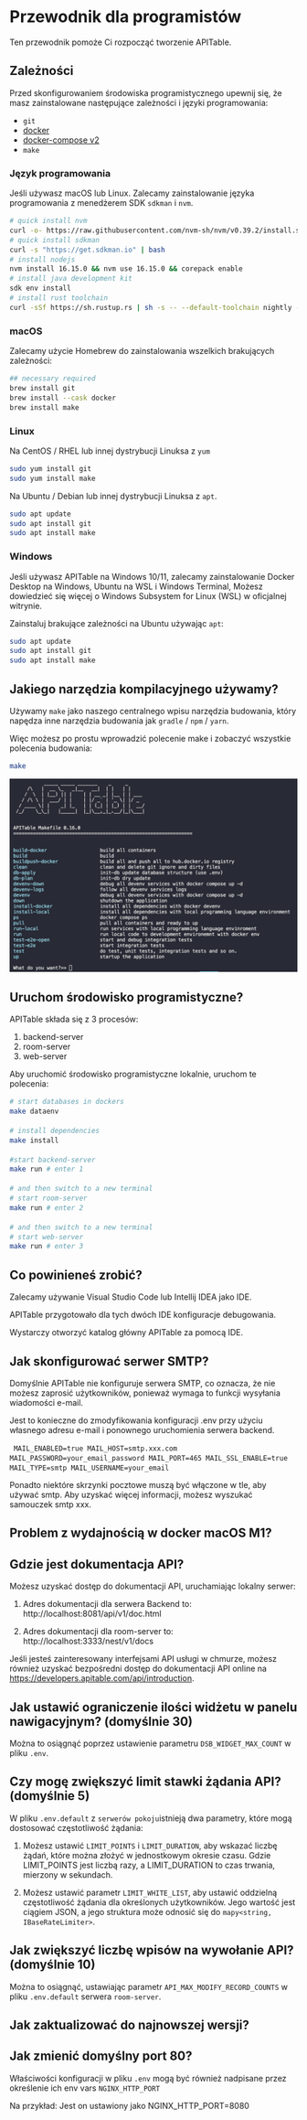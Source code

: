 # Przewodnik dla programistów

Ten przewodnik pomoże Ci rozpocząć tworzenie APITable.

## Zależności

Przed skonfigurowaniem środowiska programistycznego upewnij się, że masz zainstalowane następujące zależności i języki programowania:

- `git`
- [docker](https://docs.docker.com/engine/install/)
- [docker-compose v2](https://docs.docker.com/engine/install/)
- `make`


### Język programowania

Jeśli używasz macOS lub Linux. Zalecamy zainstalowanie języka programowania z menedżerem SDK `sdkman` i `nvm`.

```bash
# quick install nvm
curl -o- https://raw.githubusercontent.com/nvm-sh/nvm/v0.39.2/install.sh | bash
# quick install sdkman
curl -s "https://get.sdkman.io" | bash
# install nodejs 
nvm install 16.15.0 && nvm use 16.15.0 && corepack enable
# install java development kit
sdk env install
# install rust toolchain
curl -sSf https://sh.rustup.rs | sh -s -- --default-toolchain nightly --profile minimal -y && source "$HOME/.cargo/env"
```

### macOS

Zalecamy użycie Homebrew do zainstalowania wszelkich brakujących zależności:

```bash
## necessary required
brew install git
brew install --cask docker
brew install make
```

### Linux

Na CentOS / RHEL lub innej dystrybucji Linuksa z `yum`

```bash
sudo yum install git
sudo yum install make
```

Na Ubuntu / Debian lub innej dystrybucji Linuksa z `apt`.

```bash
sudo apt update
sudo apt install git
sudo apt install make
```


### Windows

Jeśli używasz APITable na Windows 10/11, zalecamy zainstalowanie Docker Desktop na Windows, Ubuntu na WSL i Windows Terminal, Możesz dowiedzieć się więcej o Windows Subsystem for Linux (WSL) w oficjalnej witrynie.

Zainstaluj brakujące zależności na Ubuntu używając `apt`:

```bash
sudo apt update
sudo apt install git
sudo apt install make
```


## Jakiego narzędzia kompilacyjnego używamy?

Używamy `make` jako naszego centralnego wpisu narzędzia budowania, który napędza inne narzędzia budowania jak `gradle` / `npm` / `yarn`.

Więc możesz po prostu wprowadzić polecenie make i zobaczyć wszystkie polecenia budowania:

```bash
make
```

![utwórz zrzut ekranu polecenia](../static/make.png)



## Uruchom środowisko programistyczne?

APITable składa się z 3 procesów:

1. backend-server
2. room-server
3. web-server

Aby uruchomić środowisko programistyczne lokalnie, uruchom te polecenia:

```bash
# start databases in dockers
make dataenv 

# install dependencies
make install 

#start backend-server
make run # enter 1  

# and then switch to a new terminal
# start room-server
make run # enter 2

# and then switch to a new terminal
# start web-server
make run # enter 3

```




## Co powinieneś zrobić?

Zalecamy używanie Visual Studio Code lub Intellij IDEA jako IDE.

APITable przygotowało dla tych dwóch IDE konfiguracje debugowania.

Wystarczy otworzyć katalog główny APITable za pomocą IDE.



## Jak skonfigurować serwer SMTP?

Domyślnie APITable nie konfiguruje serwera SMTP, co oznacza, że nie możesz zaprosić użytkowników, ponieważ wymaga to funkcji wysyłania wiadomości e-mail.

Jest to konieczne do zmodyfikowania konfiguracji .env przy użyciu własnego adresu e-mail i ponownego uruchomienia serwera backend.

`
MAIL_ENABLED=true
MAIL_HOST=smtp.xxx.com
MAIL_PASSWORD=your_email_password
MAIL_PORT=465
MAIL_SSL_ENABLE=true
MAIL_TYPE=smtp
MAIL_USERNAME=your_email`

Ponadto niektóre skrzynki pocztowe muszą być włączone w tle, aby używać smtp. Aby uzyskać więcej informacji, możesz wyszukać samouczek smtp xxx.


## Problem z wydajnością w docker macOS M1?

## Gdzie jest dokumentacja API?

Możesz uzyskać dostęp do dokumentacji API, uruchamiając lokalny serwer:

1. Adres dokumentacji dla serwera Backend to: http://localhost:8081/api/v1/doc.html

2. Adres dokumentacji dla room-server to: http://localhost:3333/nest/v1/docs

Jeśli jesteś zainteresowany interfejsami API usługi w chmurze, możesz również uzyskać bezpośredni dostęp do dokumentacji API online na https://developers.apitable.com/api/introduction.

## Jak ustawić ograniczenie ilości widżetu w panelu nawigacyjnym? (domyślnie 30)

Można to osiągnąć poprzez ustawienie parametru `DSB_WIDGET_MAX_COUNT` w pliku `.env`.

## Czy mogę zwiększyć limit stawki żądania API? (domyślnie 5)

W pliku `.env.default` z `serwerów pokoju`istnieją dwa parametry, które mogą dostosować częstotliwość żądania:

1. Możesz ustawić `LIMIT_POINTS` i `LIMIT_DURATION`, aby wskazać liczbę żądań, które można złożyć w jednostkowym okresie czasu. Gdzie LIMIT_POINTS jest liczbą razy, a LIMIT_DURATION to czas trwania, mierzony w sekundach.

2. Możesz ustawić parametr `LIMIT_WHITE_LIST`, aby ustawić oddzielną częstotliwość żądania dla określonych użytkowników. Jego wartość jest ciągiem JSON, a jego struktura może odnosić się do `mapy<string, IBaseRateLimiter>`.

## Jak zwiększyć liczbę wpisów na wywołanie API? (domyślnie 10)

Można to osiągnąć, ustawiając parametr `API_MAX_MODIFY_RECORD_COUNTS` w pliku `.env.default` serwera `room-server`.


## Jak zaktualizować do najnowszej wersji?


## Jak zmienić domyślny port 80?
Właściwości konfiguracji w pliku `.env` mogą być również nadpisane przez określenie ich env vars `NGINX_HTTP_PORT`

Na przykład: Jest on ustawiony jako NGINX_HTTP_PORT=8080